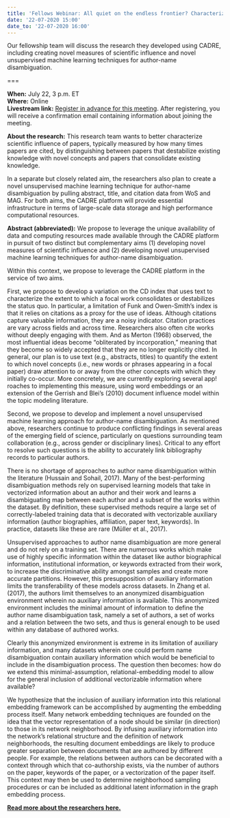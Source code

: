 ```yaml
---
title: 'Fellows Webinar: All quiet on the endless frontier? Characterizing the changing nature of innovation in science and technology'
date: '22-07-2020 15:00'
date_to: '22-07-2020 16:00'
---
```


Our fellowship team will discuss the research they developed using CADRE, including creating novel measures of scientific influence and novel unsupervised machine learning techniques for author-name disambiguation.

===

**When:** July 22, 3 p.m. ET  
**Where:** Online  
**Livestream link:** [Register in advance for this meeting](https://iu.zoom.us/meeting/register/tJAoc-6upz4tHt07zv7k8Z7VQT6QnXfywtRb). After registering, you will receive a confirmation email containing information about joining the meeting.

**About the research:** This research team wants to better characterize scientific influence of papers, typically measured by how many times papers are cited, by distinguishing between papers that destabilize existing knowledge with novel concepts and papers that consolidate existing knowledge.

In a separate but closely related aim, the researchers also plan to create a novel unsupervised machine learning technique for author-name disambiguation by pulling abstract, title, and citation data from WoS and MAG. For both aims, the CADRE platform will provide essential infrastructure in terms of large-scale data storage and high performance computational resources.

**Abstract (abbreviated):** We propose to leverage the unique availability of data and computing resources made available through the CADRE platform in pursuit of two distinct but complementary aims (1) developing novel measures of scientific influence and (2) developing novel unsupervised machine learning techniques for author-name disambiguation.

Within this context, we propose to leverage the CADRE platform in the service of two aims.

First, we propose to develop a variation on the CD index that uses text to characterize the extent to which a focal work consolidates or destabilizes the status quo. In particular, a limitation of Funk and Owen-Smith’s index is that it relies on citations as a proxy for the use of ideas. Although citations capture valuable information, they are a noisy indicator. Citation practices are vary across fields and across time. Researchers also often cite works without deeply engaging with them. And as Merton (1968) observed, the most influential ideas become “obliterated by incorporation,” meaning that they become so widely accepted that they are no longer explicitly cited. In general, our plan is to use text (e.g., abstracts, titles) to quantify the extent to which novel concepts (i.e., new words or phrases appearing in a focal paper) draw attention to or away from the other concepts with which they initially co-occur. More concretely, we are currently exploring several app! roaches to implementing this measure, using word embeddings or an extension of the Gerrish and Blei’s (2010) document influence model within the topic modeling literature.

Second, we propose to develop and implement a novel unsupervised machine learning approach for author-name disambiguation. As mentioned above, researchers continue to produce conflicting findings in several areas of the emerging field of science, particularly on questions surrounding team collaboration (e.g., across gender or disciplinary lines). Critical to any effort to resolve such questions is the ability to accurately link bibliography records to particular authors.

There is no shortage of approaches to author name disambiguation within the literature (Hussain and Sohail, 2017). Many of the best-performing disambiguation methods rely on supervised learning models that take in vectorized information about an author and their work and learns a disambiguating map between each author and a subset of the works within the dataset. By definition, these supervised methods require a large set of correctly-labeled training data that is decorated with vectorizable auxiliary information (author biographies, affiliation, paper text, keywords). In practice, datasets like these are rare (Müller et al., 2017).

Unsupervised approaches to author name disambiguation are more general and do not rely on a training set. There are numerous works which make use of highly specific information within the dataset like author biographical information, institutional information, or keywords extracted from their work, to increase the discriminative ability amongst samples and create more accurate partitions. However, this presupposition of auxiliary information limits the transferability of these models across datasets. In Zhang et al. (2017), the authors limit themselves to an anonymized disambiguation environment wherein no auxiliary information is available. This anonymized environment includes the minimal amount of information to define the author name disambiguation task, namely a set of authors, a set of works and a relation between the two sets, and thus is general enough to be used within any database of authored works.   

Clearly this anonymized environment is extreme in its limitation of auxiliary information, and many datasets wherein one could perform name disambiguation contain auxiliary information which would be beneficial to include in the disambiguation process. The question then becomes: how do we extend this minimal-assumption, relational-embedding model to allow for the general inclusion of additional vectorizable information where available?

We hypothesize that the inclusion of auxiliary information into this relational embedding framework can be accomplished by augmenting the embedding process itself. Many network embedding techniques are founded on the idea that the vector representation of a node should be similar (in direction) to those in its network neighborhood. By infusing auxiliary information into the network’s relational structure and the definition of network neighborhoods, the resulting document embeddings are likely to produce greater separation between documents that are authored by different people. For example, the relations between authors can be decorated with a context through which that co-authorship exists, via the number of authors on the paper, keywords of the paper, or a vectorization of the paper itself. This context may then be used to determine neighborhood sampling procedures or can be included as additional latent information in the graph embedding process.

**[Read more about the researchers here.](https://cadre.iu.edu/fellows/measuring-and-modeling-the-dynamics-of-science-using-the-cadre-platform)**